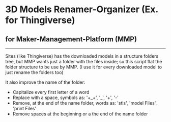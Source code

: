 # 3D Models Renamer-Organizer (Ex. for Thingiverse)
## for Maker-Management-Platform (MMP)

---

Sites (like Thingiverse) has the downloaded models in a structure folders tree, but MMP wants just a folder with the files inside; so this script flat the folder structure to be use by MMP.
(I use it for every downloaded model to just rename the folders too)

It also improve the name of the folder:
 - Capitalize every first letter of a word
 - Replace with a space, symbols as: '+\_+', '\_', '+', '-'
 - Remove, at the end of the name folder, words as: 'stls', 'model Files', 'print Files'
 - Remove spaces at the beginning or a the end of the name folder
